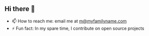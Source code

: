 ## Hi there 👋

- 📫 How to reach me: email me at m@myfamilyname.com
- ⚡ Fun fact: In my spare time, I contribute on open source projects 
